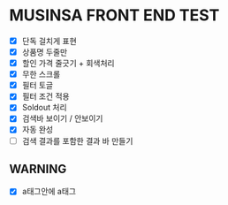 # MUSINSA FRONT END TEST

- [x] 단독 걸치게 표현
- [x] 상품명 두줄만
- [x] 할인 가격 줄긋기 + 회색처리
- [x] 무한 스크롤
- [x] 필터 토글
- [x] 필터 조건 적용
- [x] Soldout 처리
- [x] 검색바 보이기 / 안보이기
- [x] 자동 완성
- [ ] 검색 결과를 포함한 결과 바 만들기

## WARNING

- [x] a태그안에 a태그
